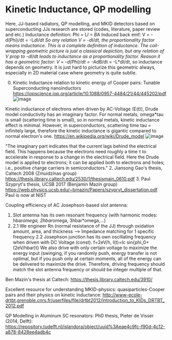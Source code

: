 # Kinetic Inductance, QP modelling 

Here, JJ-based radiators, QP modelling, and MKID detectors based on superconducting JJs research are stored (codes, literature, paper review and etc.) 
Inductance definition: Phi = L*I = B*A
Induced back emf: V = -d(Phi)/dt = -L*dI/dt
So any relation V = -dI/dt, the proportionality factor means inductance. This is a complete definition of inductance. The coil-wrapping geometric picture is just a classical depiction, but any relation of V prop to -dI/dt leads to inductance as a proportionality factor.
Reason it has a geometric factor: V = -d(Phi)/dt = -A*dB/dt = -L*dI/dt, so inductance depends on geometry. It is just hard to picturize this geometric always, especially in 2D material case where geometry is quite subtle.

0. Kinetic Inductance relation to kinetic energy of Cooper pairs: Tunable Superconducting nanoinductors
https://iopscience.iop.org/article/10.1088/0957-4484/21/44/445202/pdf
![image](https://github.com/ksalizhan/MKIDs/assets/66937199/614515e8-7cc6-48d2-b2e4-94939c60d43a)

Kinetic inductance of electrons when driven by AC-Voltage (E(t)), Drude model conductivity has an imaginary factor. For normal metals, omega*tau is small (scattering time is small), so in normal metals, kinetic inductance effect is minimal. However, in superconductors, scattering time tau = infinitely large, therefore the kinetic inductance is gigantic compared to normal electron's one.
https://en.wikipedia.org/wiki/Drude_model
![image](https://github.com/ksalizhan/MKIDs/assets/66937199/b924b7e3-ca8a-448e-9908-1a130f538f80)

"The imaginary part indicates that the current lags behind the electrical field. This happens because the electrons need roughly a time τ to accelerate in response to a change in the electrical field. Here the Drude model is applied to electrons; it can be applied both to electrons and holes; i.e., positive charge carriers in semiconductors."
2. Jiansong Gao's thesis, Caltech 2008 (Zmuidzinas group)
https://thesis.library.caltech.edu/2530/1/thesismain_0610.pdf
3. Paul Szypryt's thesis, UCSB 2017 (Benjamin Mazin group)
   https://web.physics.ucsb.edu/~bmazin/Papers/szypryt_dissertation.pdf
   Paul is now at NIST

Coupling efficiency of AC Josephson-based slot antenna:
1. Slot antenna has its own resonant frequency (with harmonic modes: hbar*omega, 2hbar*omega, 3hbar*omega,...)
2.  2.1 We engineer Rn (normal resistance of the JJ) through oxidation amount, area, and thickness --> Impedance matching for 1 specific frequency
    2.2 Josephson junction has its own oscillating frequency when driven with DC Voltage (const). f=2eV/h, I(t)=Ic sin{phi_0+(2eV/hbar)t}
     We also drive with only certain voltage to maximize the energy input (swinging, if you randomly push, energy transfer is not optimal, but if you push only at certain moments, all of the energy can be delivered to maximize the drive. Therefore, driving frequency should match the slot antenna frequency or should be integer multiple of that.

Ben Mazin's thesis at Caltech: https://thesis.library.caltech.edu/3910/

Excellent resource for understanding MKID-physics: quasiparticles-Cooper pairs and their physics on kinetic inductance: http://www-ecole-drtbt.grenoble.cnrs.fr/userfiles/file/drtbt2012/Introduction_to_KIDs_DRTBT_2012.pdf

QP Modelling in Aluminum SC resonators: PhD thesis, Pieter de Visser (2014, Delft): https://repository.tudelft.nl/islandora/object/uuid%3Aeae4c9fc-f90d-4c12-a878-8428ee4adb4c





